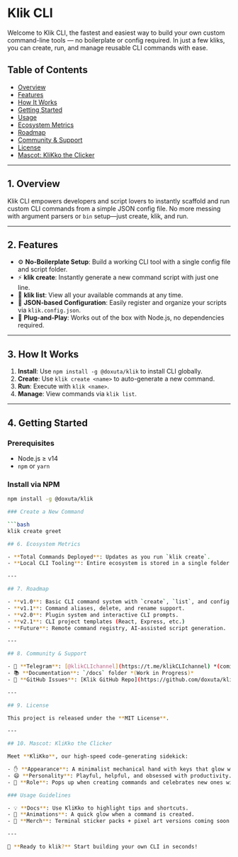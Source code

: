
# Klik CLI

Welcome to Klik CLI, the fastest and easiest way to build your own custom command-line tools — no boilerplate or config required. In just a few kliks, you can create, run, and manage reusable CLI commands with ease.

## Table of Contents

- [Overview](#1-overview)
- [Features](#2-features)
- [How It Works](#3-how-it-works)
- [Getting Started](#4-getting-started)
- [Usage](#5-usage)
- [Ecosystem Metrics](#6-ecosystem-metrics)
- [Roadmap](#7-roadmap)
- [Community & Support](#8-community--support)
- [License](#9-license)
- [Mascot: KliKko the Clicker](#10-mascot-klikko-the-clicker)

---

## 1. Overview

Klik CLI empowers developers and script lovers to instantly scaffold and run custom CLI commands from a simple JSON config file. No more messing with argument parsers or `bin` setup—just create, klik, and run.

---

## 2. Features

- ⚙️ **No-Boilerplate Setup**: Build a working CLI tool with a single config file and script folder.
- ⚡ **klik create**: Instantly generate a new command script with just one line.
- 📜 **klik list**: View all your available commands at any time.
- 🔧 **JSON-based Configuration**: Easily register and organize your scripts via `klik.config.json`.
- 🚀 **Plug-and-Play**: Works out of the box with Node.js, no dependencies required.

---

## 3. How It Works

1. **Install**: Use `npm install -g @doxuta/klik` to install CLI globally.
2. **Create**: Use `klik create <name>` to auto-generate a new command.
3. **Run**: Execute with `klik <name>`.
4. **Manage**: View commands via `klik list`.

---

## 4. Getting Started

### Prerequisites

- Node.js ≥ v14
- `npm` or `yarn`

### Install via NPM

```bash
npm install -g @doxuta/klik

### Create a New Command

```bash
klik create greet

## 6. Ecosystem Metrics

- **Total Commands Deployed**: Updates as you run `klik create`.
- **Local CLI Tooling**: Entire ecosystem is stored in a single folder.

---

## 7. Roadmap

- **v1.0**: Basic CLI command system with `create`, `list`, and config support.
- **v1.1**: Command aliases, delete, and rename support.
- **v2.0**: Plugin system and interactive CLI prompts.
- **v2.1**: CLI project templates (React, Express, etc.)
- **Future**: Remote command registry, AI-assisted script generation.

---

## 8. Community & Support

- 📢 **Telegram**: [@klikCLIchannel](https://t.me/klikCLIchannel) *(coming soon)*
- 📚 **Documentation**: `/docs` folder *(Work in Progress)*
- 🐛 **GitHub Issues**: [Klik GitHub Repo](https://github.com/doxuta/klik/issues)

---

## 9. License

This project is released under the **MIT License**.

---

## 10. Mascot: KliKko the Clicker

Meet **KliKko**, our high-speed code-generating sidekick:

- ✋ **Appearance**: A minimalist mechanical hand with keys that glow when clicked.
- 😄 **Personality**: Playful, helpful, and obsessed with productivity.
- 🧠 **Role**: Pops up when creating commands and celebrates new ones with a glow animation.

### Usage Guidelines

- 💡 **Docs**: Use KliKko to highlight tips and shortcuts.
- 🎉 **Animations**: A quick glow when a command is created.
- 🎨 **Merch**: Terminal sticker packs + pixel art versions coming soon!

---

🚀 **Ready to klik?** Start building your own CLI in seconds!